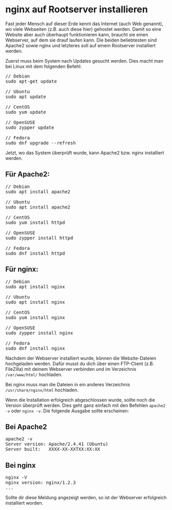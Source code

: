 # nginx auf Rootserver installieren

Fast jeder Mensch auf dieser Erde kennt das Internet (auch Web genannt), wo viele Webseiten (z.B. auch diese hier) gehostet werden. Damit so eine Website aber auch überhaupt funktionieren kann, braucht sie einen Webserver, auf dem sie drauf laufen kann. Die beiden beliebtesten sind Apache2 sowie nginx und letzteres soll auf einem Rootserver installiert werden.

Zuerst muss beim System nach Updates gesucht werden. Dies macht man bei Linux mit dem folgenden Befehl:

<pre>
// Debian
sudo apt-get update

// Ubuntu
sudo apt update

// CentOS
sudo yum update

// OpenSUSE
sudo zypper update

// Fedora
sudo dnf upgrade --refresh
</pre>

Jetzt, wo das System überprüft wurde, kann Apache2 bzw. nginx installiert werden.

## Für Apache2:
<pre>
// Debian
sudo apt install apache2

// Ubuntu
sudo apt install apache2

// CentOS
sudo yum install httpd

// OpenSUSE
sudo zypper install httpd

// Fedora
sudo dnf install httpd
</pre>

## Für nginx:
<pre>
// Debian
sudo apt install nginx

// Ubuntu
sudo apt install nginx

// CentOS
sudo yum install nginx

// OpenSUSE
sudo zypper install nginx

// Fedora
sudo dnf install nginx
</pre>

Nachdem der Webserver installiert wurde, können die Website-Dateien hochgeladen werden. Dafür musst du dich über einen FTP-Client (z.B. FileZilla) mit deinem Webserver verbinden und im Verzeichnis <code>/var/www/html/</code> hochladen.

Bei nginx muss man die Dateien in ein anderes Verzeichnis <code>/usr/share/nginx/html</code> hochladen.

Wenn die Installation erfolgreich abgeschlossen wurde, sollte noch die Version überprüft werden. Dies geht ganz einfach mit den Befehlen <code>apache2 -v</code> oder <code>nginx -v</code>. Die folgende Ausgabe sollte erscheinen:

## Bei Apache2
<pre>
apache2 -v
Server version: Apache/2.4.41 (Ubuntu)
Server built:   XXXX-XX-XXTXX:XX:XX
</pre>

## Bei nginx
<pre>
nginx -V
nginx version: nginx/1.2.3
...
</pre>

Sollte dir diese Meldung angezeigt werden, so ist der Webserver erfolgreich installiert worden.
